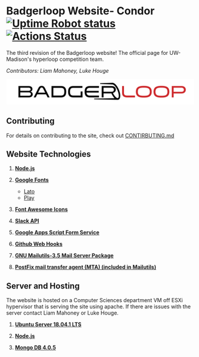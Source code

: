 # Badgerloop Website- Condor [![Uptime Robot status](https://img.shields.io/uptimerobot/status/m779426128-6b6e81ed8dc987db17d4cad2.svg)](https://stats.uptimerobot.com/M1422c4x5) [![Actions Status](https://github.com/badgerloop-software/website-condor/workflows/Node_CI/badge.svg)](https://github.com/badgerloop-software/website-condor/actions)


The third revision of the Badgerloop website! The official page for UW-Madison's hyperloop competition team.

*Contributors: Liam Mahoney, Luke Houge*

![badgerloop logo](https://raw.githubusercontent.com/badgerloop-software/website-condor/master/public/images/logo.png)
## Contributing

For details on contributing to the site, check out [CONTIRBUTING.md](https://github.com/badgerloop-software/website-condor/blob/master/CONTRIBUTING.md)

## Website Technologies

1. **[Node.js](https://nodejs.org/en/about/)**

2. **[Google Fonts](https://fonts.google.com/)**

	* [Lato](https://fonts.google.com/specimen/Lato)
	* [Play](https://fonts.google.com/specimen/Play)

3. **[Font Awesome Icons](https://fontawesome.com/v4.7.0/icons/)**

4. **[Slack API](https://api.slack.com/)**

5. **[Google Apps Script Form Service](https://developers.google.com/apps-script/reference/forms/)**

6. **[Github Web Hooks](https://developer.github.com/webhooks/)**

7. **[GNU Mailutils-3.5 Mail Server Package](https://mailutils.org/)**

8. **[PostFix mail transfer agent (MTA) (included in Mailutils)](http://www.postfix.org/)**


## Server and Hosting
The website is hosted on a Computer Sciences department VM off ESXi hypervisor that is serving the site using apache. If there are issues with the server contact Liam Mahoney or Luke Houge.
1. **[Ubuntu Server 18.04.1 LTS](https://www.ubuntu.com/download/server)**

2. **[Node.js](https://nodejs.org/en/about/)**

3. **[Mongo DB 4.0.5](https://www.mongodb.com/)**

